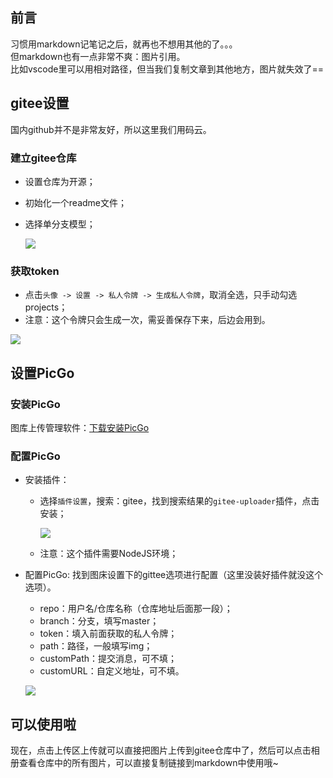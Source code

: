 ## 前言

习惯用markdown记笔记之后，就再也不想用其他的了。。。  
但markdown也有一点非常不爽：图片引用。  
比如vscode里可以用相对路径，但当我们复制文章到其他地方，图片就失效了==

## gitee设置

国内github并不是非常友好，所以这里我们用码云。

### 建立gitee仓库

- 设置仓库为开源；
- 初始化一个readme文件；
- 选择单分支模型；

  ![](http://rc9frlwp7.hn-bkt.clouddn.com/bed1.png)

### 获取token

- 点击`头像 -> 设置 -> 私人令牌 -> 生成私人令牌`，取消全选，只手动勾选projects；
- 注意：这个令牌只会生成一次，需妥善保存下来，后边会用到。

![](http://rc9frlwp7.hn-bkt.clouddn.com/bed2.png)

## 设置PicGo

### 安装PicGo

图库上传管理软件：[下载安装PicGo](https://github.com/Molunerfinn/PicGo/releases)

### 配置PicGo

- 安装插件：
  - 选择`插件设置`，搜索：gitee，找到搜索结果的`gitee-uploader`插件，点击安装；
  
    ![](http://rc9frlwp7.hn-bkt.clouddn.com/bed3.png)

  - 注意：这个插件需要NodeJS环境；
- 配置PicGo: 找到图床设置下的gittee选项进行配置（这里没装好插件就没这个选项）。
  - repo：用户名/仓库名称（仓库地址后面那一段）；
  - branch：分支，填写master；
  - token：填入前面获取的私人令牌；
  - path：路径，一般填写img；
  - customPath：提交消息，可不填；
  - customURL：自定义地址，可不填。
  
  ![](http://rc9frlwp7.hn-bkt.clouddn.com/bed4.png)

## 可以使用啦

现在，点击上传区上传就可以直接把图片上传到gitee仓库中了，然后可以点击相册查看仓库中的所有图片，可以直接复制链接到markdown中使用哦~
